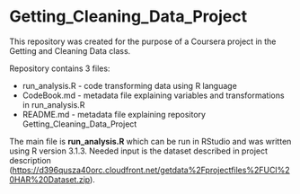 # Getting_Cleaning_Data_Project
This repository was created for the purpose of a Coursera project in the Getting and Cleaning Data class.

Repository contains 3 files:

- run_analysis.R - code transforming data using R language
- CodeBook.md - metadata file explaining variables and transformations in run_analysis.R
- README.md - metadata file explaining repository Getting_Cleaning_Data_Project

The main file is **run_analysis.R** which can be run in RStudio and was written using R version 3.1.3. Needed input is the dataset described in project description (https://d396qusza40orc.cloudfront.net/getdata%2Fprojectfiles%2FUCI%20HAR%20Dataset.zip).
